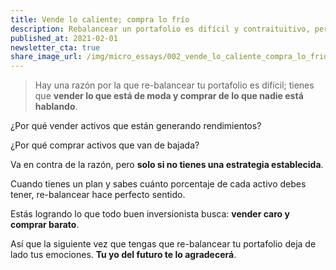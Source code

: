 ```yaml
---
title: Vende lo caliente; compra lo frío
description: Rebalancear un portafolio es difícil y contraituitivo, pero es una de las mejores estrategias cuando inviertes al largo plazo.
published_at: 2021-02-01
newsletter_cta: true
share_image_url: /img/micro_essays/002_vende_lo_caliente_compra_lo_frio.png
---
```


> Hay una razón por la que re-balancear tu portafolio es difícil; tienes que **vender lo que está de moda y comprar de lo que nadie está hablando**.

¿Por qué vender activos que están generando rendimientos?

¿Por qué comprar activos que van de bajada?

Va en contra de la razón, pero **solo si no tienes una estrategia establecida**.

Cuando tienes un plan y sabes cuánto porcentaje de cada activo debes tener, re-balancear hace perfecto sentido.

Estás logrando lo que todo buen inversionista busca: **vender caro y comprar barato**.

Así que la siguiente vez que tengas que re-balancear tu portafolio deja de lado tus emociones. **Tu yo del futuro te lo agradecerá**.
